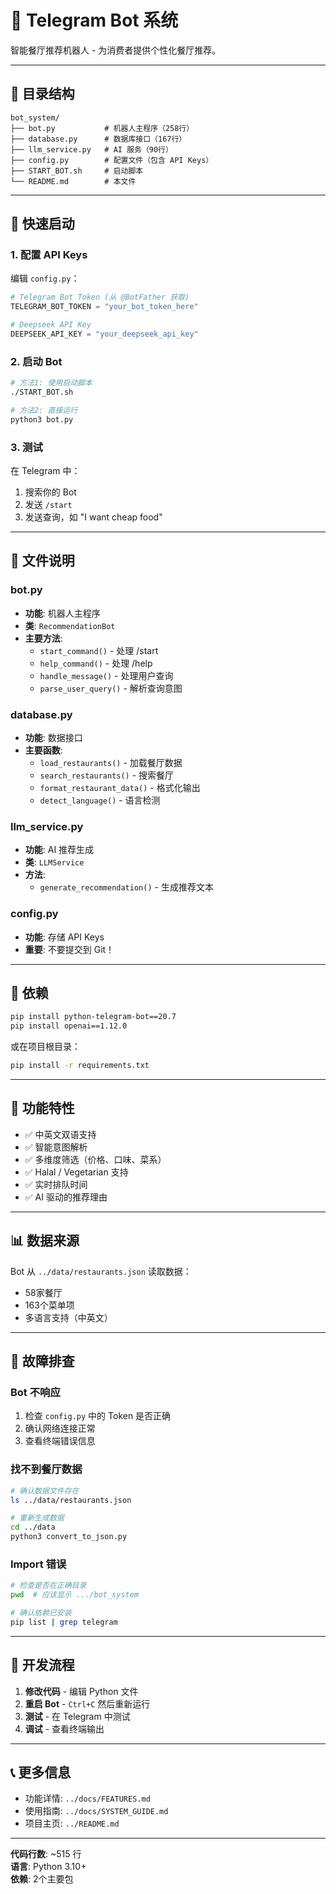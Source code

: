 # 🤖 Telegram Bot 系统

智能餐厅推荐机器人 - 为消费者提供个性化餐厅推荐。

---

## 📂 目录结构

```
bot_system/
├── bot.py           # 机器人主程序（258行）
├── database.py      # 数据库接口（167行）
├── llm_service.py   # AI 服务（90行）
├── config.py        # 配置文件（包含 API Keys）
├── START_BOT.sh     # 启动脚本
└── README.md        # 本文件
```

---

## 🚀 快速启动

### 1. 配置 API Keys

编辑 `config.py`：

```python
# Telegram Bot Token (从 @BotFather 获取)
TELEGRAM_BOT_TOKEN = "your_bot_token_here"

# Deepseek API Key
DEEPSEEK_API_KEY = "your_deepseek_api_key"
```

### 2. 启动 Bot

```bash
# 方法1: 使用启动脚本
./START_BOT.sh

# 方法2: 直接运行
python3 bot.py
```

### 3. 测试

在 Telegram 中：
1. 搜索你的 Bot
2. 发送 `/start`
3. 发送查询，如 "I want cheap food"

---

## 📝 文件说明

### bot.py
- **功能**: 机器人主程序
- **类**: `RecommendationBot`
- **主要方法**:
  - `start_command()` - 处理 /start
  - `help_command()` - 处理 /help
  - `handle_message()` - 处理用户查询
  - `parse_user_query()` - 解析查询意图

### database.py
- **功能**: 数据接口
- **主要函数**:
  - `load_restaurants()` - 加载餐厅数据
  - `search_restaurants()` - 搜索餐厅
  - `format_restaurant_data()` - 格式化输出
  - `detect_language()` - 语言检测

### llm_service.py
- **功能**: AI 推荐生成
- **类**: `LLMService`
- **方法**:
  - `generate_recommendation()` - 生成推荐文本

### config.py
- **功能**: 存储 API Keys
- **重要**: 不要提交到 Git！

---

## 🔧 依赖

```bash
pip install python-telegram-bot==20.7
pip install openai==1.12.0
```

或在项目根目录：
```bash
pip install -r requirements.txt
```

---

## 🎯 功能特性

- ✅ 中英文双语支持
- ✅ 智能意图解析
- ✅ 多维度筛选（价格、口味、菜系）
- ✅ Halal / Vegetarian 支持
- ✅ 实时排队时间
- ✅ AI 驱动的推荐理由

---

## 📊 数据来源

Bot 从 `../data/restaurants.json` 读取数据：
- 58家餐厅
- 163个菜单项
- 多语言支持（中英文）

---

## 🐛 故障排查

### Bot 不响应
1. 检查 `config.py` 中的 Token 是否正确
2. 确认网络连接正常
3. 查看终端错误信息

### 找不到餐厅数据
```bash
# 确认数据文件存在
ls ../data/restaurants.json

# 重新生成数据
cd ../data
python3 convert_to_json.py
```

### Import 错误
```bash
# 检查是否在正确目录
pwd  # 应该显示 .../bot_system

# 确认依赖已安装
pip list | grep telegram
```

---

## 🔄 开发流程

1. **修改代码** - 编辑 Python 文件
2. **重启 Bot** - `Ctrl+C` 然后重新运行
3. **测试** - 在 Telegram 中测试
4. **调试** - 查看终端输出

---

## 📞 更多信息

- 功能详情: `../docs/FEATURES.md`
- 使用指南: `../docs/SYSTEM_GUIDE.md`
- 项目主页: `../README.md`

---

**代码行数**: ~515 行  
**语言**: Python 3.10+  
**依赖**: 2个主要包

